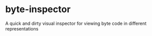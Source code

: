 # byte-inspector
A quick and dirty visual inspector for viewing byte code in different representations
